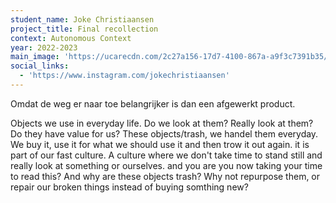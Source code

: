 ```yaml
---
student_name: Joke Christiaansen
project_title: Final recollection
context: Autonomous Context
year: 2022-2023
main_image: 'https://ucarecdn.com/2c27a156-17d7-4100-867a-a9f3c7391b35/'
social_links:
  - 'https://www.instagram.com/jokechristiaansen'
---
```

Omdat de weg er naar toe belangrijker is dan een afgewerkt product.

Objects we use in everyday life. Do we look at them? Really look at them? Do they have value for us? These objects/trash, we handel them everyday. We buy it, use it for what we should use it and then trow it out again. it is part of our fast culture. A culture where we don't take time to stand still and really look at something or ourselves. and you are you now taking your time to read this? And why are these objects trash? Why not repurpose them, or repair our broken things instead of buying somthing new?